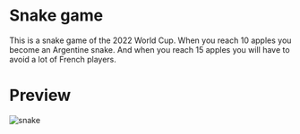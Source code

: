 # Snake game

This is a snake game of the 2022 World Cup. When you reach 10 apples you become an Argentine snake. And when you reach 15 apples you will have to avoid a lot of French players.

# Preview
![snake](https://github.com/robda20188/snake-game/assets/98611646/5f15f057-af62-4054-a779-1cb7f50d37de)
